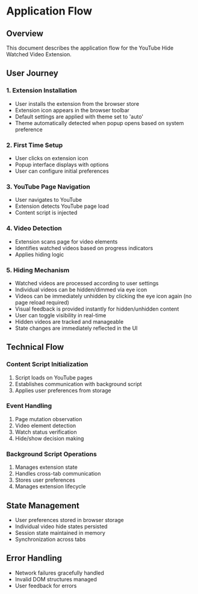 # Application Flow

## Overview
This document describes the application flow for the YouTube Hide Watched Video Extension.

## User Journey

### 1. Extension Installation
- User installs the extension from the browser store
- Extension icon appears in the browser toolbar
- Default settings are applied with theme set to 'auto'
- Theme automatically detected when popup opens based on system preference

### 2. First Time Setup
- User clicks on extension icon
- Popup interface displays with options
- User can configure initial preferences

### 3. YouTube Page Navigation
- User navigates to YouTube
- Extension detects YouTube page load
- Content script is injected

### 4. Video Detection
- Extension scans page for video elements
- Identifies watched videos based on progress indicators
- Applies hiding logic

### 5. Hiding Mechanism
- Watched videos are processed according to user settings
- Individual videos can be hidden/dimmed via eye icon
- Videos can be immediately unhidden by clicking the eye icon again (no page reload required)
- Visual feedback is provided instantly for hidden/unhidden content
- User can toggle visibility in real-time
- Hidden videos are tracked and manageable
- State changes are immediately reflected in the UI

## Technical Flow

### Content Script Initialization
1. Script loads on YouTube pages
2. Establishes communication with background script
3. Applies user preferences from storage

### Event Handling
1. Page mutation observation
2. Video element detection
3. Watch status verification
4. Hide/show decision making

### Background Script Operations
1. Manages extension state
2. Handles cross-tab communication
3. Stores user preferences
4. Manages extension lifecycle

## State Management
- User preferences stored in browser storage
- Individual video hide states persisted
- Session state maintained in memory
- Synchronization across tabs

## Error Handling
- Network failures gracefully handled
- Invalid DOM structures managed
- User feedback for errors